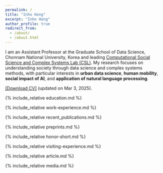 ```yaml
---
permalink: /
title: "Inho Hong"
excerpt: "Inho Hong"
author_profile: true
redirect_from: 
  - /about/
  - /about.html
---
```


I am an Assistant Professor at the Graduate School of Data Science, Chonnam National University, Korea and leading [Computational Social Science and Complex Systems Lab (CSL)](https://csl-ds.github.io).
My research focuses on understanding society through data science and complex systems methods, with particular interests in <b>urban data science</b>, <b>human mobility</b>, <b>social impact of AI</b>, and <b>application of natural language processing</b>.

<a href="https://github.com/inhohong/inhohong.github.io/raw/master/files/CV_20250303.pdf" target="_blank">[Download CV]</a> (updated on Mar 3, 2025).

{% include_relative education.md %}

{% include_relative work-experience.md %}

{% include_relative recent_publications.md %}

{% include_relative preprints.md %}

{% include_relative honor-short.md %}

{% include_relative visiting-experience.md %}

{% include_relative article.md %}

{% include_relative media.md %}

